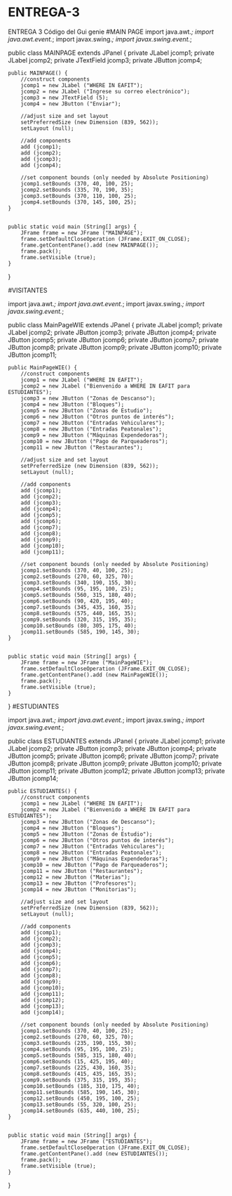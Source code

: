 # ENTREGA-3
ENTREGA 3
Código del Gui genie
#MAIN PAGE
import java.awt.*;
import java.awt.event.*;
import javax.swing.*;
import javax.swing.event.*;

public class MAINPAGE extends JPanel {
    private JLabel jcomp1;
    private JLabel jcomp2;
    private JTextField jcomp3;
    private JButton jcomp4;

    public MAINPAGE() {
        //construct components
        jcomp1 = new JLabel ("WHERE IN EAFIT");
        jcomp2 = new JLabel ("Ingrese su correo electrónico");
        jcomp3 = new JTextField (5);
        jcomp4 = new JButton ("Enviar");

        //adjust size and set layout
        setPreferredSize (new Dimension (839, 562));
        setLayout (null);

        //add components
        add (jcomp1);
        add (jcomp2);
        add (jcomp3);
        add (jcomp4);

        //set component bounds (only needed by Absolute Positioning)
        jcomp1.setBounds (370, 40, 100, 25);
        jcomp2.setBounds (335, 70, 190, 35);
        jcomp3.setBounds (370, 110, 100, 25);
        jcomp4.setBounds (370, 145, 100, 25);
    }


    public static void main (String[] args) {
        JFrame frame = new JFrame ("MAINPAGE");
        frame.setDefaultCloseOperation (JFrame.EXIT_ON_CLOSE);
        frame.getContentPane().add (new MAINPAGE());
        frame.pack();
        frame.setVisible (true);
    }
}

#VISITANTES

import java.awt.*;
import java.awt.event.*;
import javax.swing.*;
import javax.swing.event.*;

public class MainPageWIE extends JPanel {
    private JLabel jcomp1;
    private JLabel jcomp2;
    private JButton jcomp3;
    private JButton jcomp4;
    private JButton jcomp5;
    private JButton jcomp6;
    private JButton jcomp7;
    private JButton jcomp8;
    private JButton jcomp9;
    private JButton jcomp10;
    private JButton jcomp11;

    public MainPageWIE() {
        //construct components
        jcomp1 = new JLabel ("WHERE IN EAFIT");
        jcomp2 = new JLabel ("Bienvenido a WHERE IN EAFIT para ESTUDIANTES");
        jcomp3 = new JButton ("Zonas de Descanso");
        jcomp4 = new JButton ("Bloques");
        jcomp5 = new JButton ("Zonas de Estudio");
        jcomp6 = new JButton ("Otros puntos de interés");
        jcomp7 = new JButton ("Entradas Vehiculares");
        jcomp8 = new JButton ("Entradas Peatonales");
        jcomp9 = new JButton ("Máquinas Expendedoras");
        jcomp10 = new JButton ("Pago de Parqueaderos");
        jcomp11 = new JButton ("Restaurantes");

        //adjust size and set layout
        setPreferredSize (new Dimension (839, 562));
        setLayout (null);

        //add components
        add (jcomp1);
        add (jcomp2);
        add (jcomp3);
        add (jcomp4);
        add (jcomp5);
        add (jcomp6);
        add (jcomp7);
        add (jcomp8);
        add (jcomp9);
        add (jcomp10);
        add (jcomp11);

        //set component bounds (only needed by Absolute Positioning)
        jcomp1.setBounds (370, 40, 100, 25);
        jcomp2.setBounds (270, 60, 325, 70);
        jcomp3.setBounds (340, 190, 155, 30);
        jcomp4.setBounds (95, 195, 100, 25);
        jcomp5.setBounds (560, 315, 180, 40);
        jcomp6.setBounds (90, 420, 195, 40);
        jcomp7.setBounds (345, 435, 160, 35);
        jcomp8.setBounds (575, 440, 165, 35);
        jcomp9.setBounds (320, 315, 195, 35);
        jcomp10.setBounds (80, 305, 175, 40);
        jcomp11.setBounds (585, 190, 145, 30);
    }


    public static void main (String[] args) {
        JFrame frame = new JFrame ("MainPageWIE");
        frame.setDefaultCloseOperation (JFrame.EXIT_ON_CLOSE);
        frame.getContentPane().add (new MainPageWIE());
        frame.pack();
        frame.setVisible (true);
    }
}
#ESTUDIANTES

import java.awt.*;
import java.awt.event.*;
import javax.swing.*;
import javax.swing.event.*;

public class ESTUDIANTES extends JPanel {
    private JLabel jcomp1;
    private JLabel jcomp2;
    private JButton jcomp3;
    private JButton jcomp4;
    private JButton jcomp5;
    private JButton jcomp6;
    private JButton jcomp7;
    private JButton jcomp8;
    private JButton jcomp9;
    private JButton jcomp10;
    private JButton jcomp11;
    private JButton jcomp12;
    private JButton jcomp13;
    private JButton jcomp14;

    public ESTUDIANTES() {
        //construct components
        jcomp1 = new JLabel ("WHERE IN EAFIT");
        jcomp2 = new JLabel ("Bienvenido a WHERE IN EAFIT para ESTUDIANTES");
        jcomp3 = new JButton ("Zonas de Descanso");
        jcomp4 = new JButton ("Bloques");
        jcomp5 = new JButton ("Zonas de Estudio");
        jcomp6 = new JButton ("Otros puntos de interés");
        jcomp7 = new JButton ("Entradas Vehiculares");
        jcomp8 = new JButton ("Entradas Peatonales");
        jcomp9 = new JButton ("Máquinas Expendedoras");
        jcomp10 = new JButton ("Pago de Parqueaderos");
        jcomp11 = new JButton ("Restaurantes");
        jcomp12 = new JButton ("Materias");
        jcomp13 = new JButton ("Profesores");
        jcomp14 = new JButton ("Monitorias");

        //adjust size and set layout
        setPreferredSize (new Dimension (839, 562));
        setLayout (null);

        //add components
        add (jcomp1);
        add (jcomp2);
        add (jcomp3);
        add (jcomp4);
        add (jcomp5);
        add (jcomp6);
        add (jcomp7);
        add (jcomp8);
        add (jcomp9);
        add (jcomp10);
        add (jcomp11);
        add (jcomp12);
        add (jcomp13);
        add (jcomp14);

        //set component bounds (only needed by Absolute Positioning)
        jcomp1.setBounds (370, 40, 100, 25);
        jcomp2.setBounds (270, 60, 325, 70);
        jcomp3.setBounds (235, 190, 155, 30);
        jcomp4.setBounds (95, 195, 100, 25);
        jcomp5.setBounds (585, 315, 180, 40);
        jcomp6.setBounds (15, 425, 195, 40);
        jcomp7.setBounds (225, 430, 160, 35);
        jcomp8.setBounds (415, 435, 165, 35);
        jcomp9.setBounds (375, 315, 195, 35);
        jcomp10.setBounds (185, 310, 175, 40);
        jcomp11.setBounds (585, 190, 145, 30);
        jcomp12.setBounds (450, 195, 100, 25);
        jcomp13.setBounds (55, 320, 100, 25);
        jcomp14.setBounds (635, 440, 100, 25);
    }


    public static void main (String[] args) {
        JFrame frame = new JFrame ("ESTUDIANTES");
        frame.setDefaultCloseOperation (JFrame.EXIT_ON_CLOSE);
        frame.getContentPane().add (new ESTUDIANTES());
        frame.pack();
        frame.setVisible (true);
    }
}
